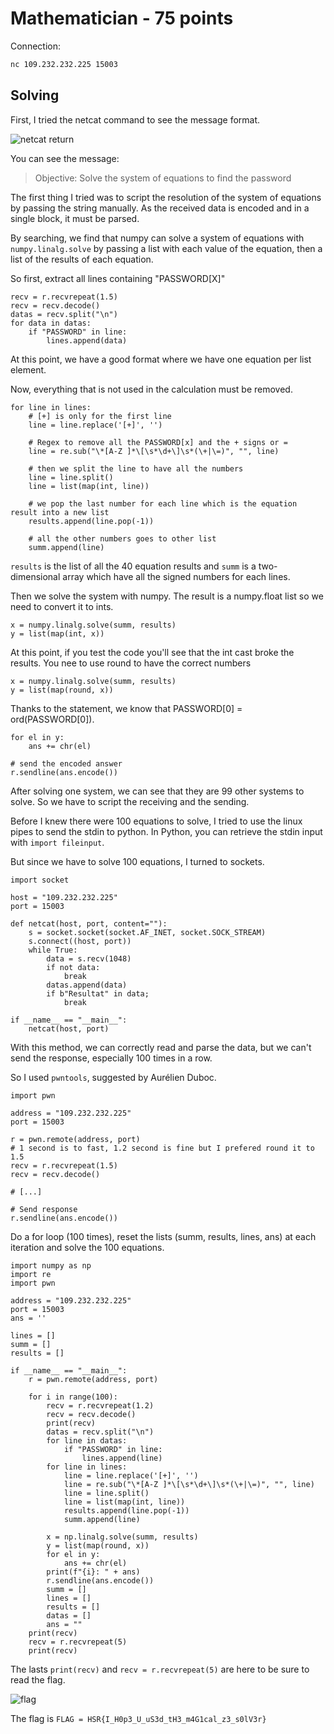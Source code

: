 # Mathematician - 75 points

Connection: 
```BASH
nc 109.232.232.225 15003
```

## Solving

First, I tried the netcat command to see the message format.

![netcat return]("./medias/netcat.PNG")

You can see the message:
> Objective: Solve the system of equations to find the password

The first thing I tried was to script the resolution of the system of equations by passing the string manually. As the received data is encoded and in a single block, it must be parsed.

By searching, we find that numpy can solve a system of equations with `numpy.linalg.solve` by passing a list with each value of the equation, then a list of the results of each equation.

So first, extract all lines containing "PASSWORD[X]"

```PY
recv = r.recvrepeat(1.5)
recv = recv.decode()
datas = recv.split("\n")
for data in datas:
	if "PASSWORD" in line:
		lines.append(data)
```

At this point, we have a good format where we have one equation per list element.

Now, everything that is not used in the calculation must be removed.

```PY
for line in lines:
	# [+] is only for the first line
	line = line.replace('[+]', '')
	
	# Regex to remove all the PASSWORD[x] and the + signs or = 
	line = re.sub("\*[A-Z ]*\[\s*\d+\]\s*(\+|\=)", "", line)
	
	# then we split the line to have all the numbers
	line = line.split()
	line = list(map(int, line))
	
	# we pop the last number for each line which is the equation result into a new list
	results.append(line.pop(-1))
	
	# all the other numbers goes to other list
	summ.append(line)
```

`results` is the list of all the 40 equation results and `summ` is a two-dimensional array which have all the signed numbers for each lines.

Then we solve the system with numpy. The result is a numpy.float list so we need to convert it to ints.

```PY
x = numpy.linalg.solve(summ, results)
y = list(map(int, x))
```

At this point, if you test the code you'll see that the int cast broke the results. You nee to use round to have the correct numbers

```PY
x = numpy.linalg.solve(summ, results)
y = list(map(round, x))
```

Thanks to the statement, we know that PASSWORD[0] = ord(PASSWORD[0]).

```PY
for el in y:
	ans += chr(el)
	
# send the encoded answer
r.sendline(ans.encode())
```

After solving one system, we can see that they are 99 other systems to solve. So we have to script the receiving and the sending.

Before I knew there were 100 equations to solve, I tried to use the linux pipes to send the stdin to python. In Python, you can retrieve the stdin input with `import fileinput`.

But since we have to solve 100 equations, I turned to sockets.

```PY
import socket 

host = "109.232.232.225"
port = 15003

def netcat(host, port, content=""):
	s = socket.socket(socket.AF_INET, socket.SOCK_STREAM)
	s.connect((host, port))
	while True:
		data = s.recv(1048)
		if not data:
			break
		datas.append(data)
		if b"Resultat" in data;
			break
			
if __name__ == "__main__":
	netcat(host, port)
```

With this method, we can correctly read and parse the data, but we can't send the response, especially 100 times in a row.

So I used `pwntools`, suggested by Aurélien Duboc.

```PY
import pwn

address = "109.232.232.225"
port = 15003

r = pwn.remote(address, port)
# 1 second is to fast, 1.2 second is fine but I prefered round it to 1.5
recv = r.recvrepeat(1.5)
recv = recv.decode()

# [...]

# Send response
r.sendline(ans.encode())
```

Do a for loop (100 times), reset the lists (summ, results, lines, ans) at each iteration and solve the 100 equations. 

```PY
import numpy as np
import re
import pwn

address = "109.232.232.225"
port = 15003
ans = ''

lines = []
summ = []
results = []

if __name__ == "__main__":
	r = pwn.remote(address, port)
	
	for i in range(100):
		recv = r.recvrepeat(1.2)
		recv = recv.decode()
		print(recv)
		datas = recv.split("\n")
		for line in datas:
			if "PASSWORD" in line:
				lines.append(line)
		for line in lines:
			line = line.replace('[+]', '')
			line = re.sub("\*[A-Z ]*\[\s*\d+\]\s*(\+|\=)", "", line)
			line = line.split()
			line = list(map(int, line))
			results.append(line.pop(-1))
			summ.append(line)
		
		x = np.linalg.solve(summ, results)
		y = list(map(round, x))
		for el in y:
			ans += chr(el)
		print(f"{i}: " + ans)
		r.sendline(ans.encode())
		summ = []
		lines = []
		results = []
		datas = []
		ans = ""
	print(recv)
	recv = r.recvrepeat(5)
	print(recv)
```

The lasts `print(recv)` and `recv = r.recvrepeat(5)` are here to be sure to read the flag.

![flag]("./medias/flag.PNG")

The flag is 
`FLAG = HSR{I_H0p3_U_uS3d_tH3_m4G1cal_z3_s0lV3r}`